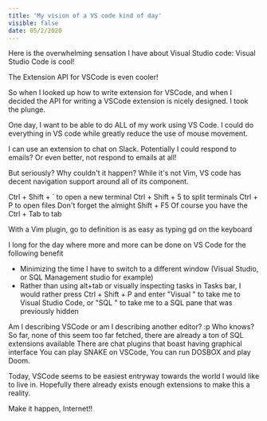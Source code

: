 ```yaml
---
title: 'My vision of a VS code kind of day'
visible: false
date: 05/2/2020
---
```

Here is the overwhelming sensation I have about Visual Studio code:
Visual Studio Code is cool!

The Extension API for VSCode is even cooler!

So when I looked up how to write extension for VSCode, and when I decided the API for writing a VSCode extension is nicely designed. I took the plunge.

One day, I want to be able to do ALL of my work using VS Code.
I could do everything in VS code while greatly reduce the use of mouse movement.

I can use an extension to chat on Slack.
Potentially I could respond to emails? Or even better, not respond to emails at all!

But seriously? Why couldn't it happen?
While it's not Vim, VS code has decent navigation support around all of its component.

Ctrl + Shift + ` to open a new terminal
Ctrl + Shift + 5 to split terminals
Ctrl + P to open files
Don't forget the almight Shift + F5
Of course you have the Ctrl + Tab to tab

With a Vim plugin, go to definition is as easy as typing gd on the keyboard

I long for the day where more and more can be done on VS Code for the following benefit
* Minimizing the time I have to switch to a different window (Visual Studio, or SQL Management studio for example)
* Rather than using alt+tab or visually inspecting tasks in Tasks bar, I would rather press Ctrl + Shift + P and enter
"Visual " to take me to Visual Studio Code, or "SQL " to take me to a SQL pane that was previously hidden

Am I describing VSCode or am I describing another editor? :p
Who knows? So far, none of this seem too far fetched, there are already a ton of SQL extensions available
There are chat plugins that boast having graphical interface
You can play SNAKE on VSCode,
You can run DOSBOX and play Doom.

Today, VSCode seems to be easiest entryway towards the world I would like to live in.
Hopefully there already exists enough extensions to make this a reality.

Make it happen, Internet!!
